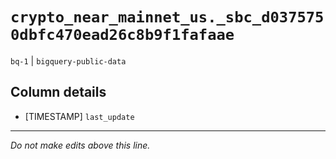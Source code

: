 # `crypto_near_mainnet_us._sbc_d0375750dbfc470ead26c8b9f1fafaae`
`bq-1` | `bigquery-public-data`

## Column details
* [TIMESTAMP] `last_update`

-------------------------------------------------------------------------------
*Do not make edits above this line.*
